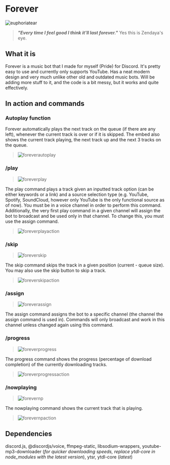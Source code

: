 # Forever

![euphoriatear](https://raw.githubusercontent.com/PrideInt/Forever-old/readme/euphoriatear.gif)

> ***"Every time I feel good I think it'll last forever."*** Yes this is Zendaya's eye.

## What it is

Forever is a music bot that I made for myself (Pride) for Discord. It's pretty easy to use and currently only supports
YouTube. Has a neat modern design and very much unlike other old and outdated music bots. Will be adding
more stuff to it, and the code is a bit messy, but it works and quite effectively.

## In action and commands

### Autoplay function

Forever automatically plays the next track on the queue (if there are any left), whenever the current track is
over or if it is skipped. The embed also shows the current track playing, the next track up and the next 3 tracks
on the queue.

> ![foreverautoplay](https://raw.githubusercontent.com/PrideInt/Forever-old/readme/foreverautoplay.png)

### /play

> ![foreverplay](https://raw.githubusercontent.com/PrideInt/Forever-old/readme/foreverplay.png)

The play command plays a track given an inputted track option (can be either keywords or a link) and a source selection
type (e.g. YouTube, Spotify, SoundCloud, however only YouTube is the only functional source as of now). You
must be in a voice channel in order to perform this command. Additionally, the very first play command in a given
channel will assign the bot to broadcast and be used only in that channel. To change this, you must use the assign command.

> ![foreverplayaction](https://raw.githubusercontent.com/PrideInt/Forever-old/readme/foreverplayaction.png)

### /skip

> ![foreverskip](https://raw.githubusercontent.com/PrideInt/Forever-old/readme/foreverskip.png)

The skip command skips the track in a given position (current - queue size). You may also use the skip button to skip
a track.

> ![foreverskipaction](https://raw.githubusercontent.com/PrideInt/Forever-old/readme/foreverskipaction.png)

### /assign

> ![foreverassign](https://raw.githubusercontent.com/PrideInt/Forever-old/readme/foreverassign.png)

The assign command assigns the bot to a specific channel (the channel the assign command is used in). Commands will
only broadcast and work in this channel unless changed again using this command.

### /progress

> ![foreverprogress](https://raw.githubusercontent.com/PrideInt/Forever-old/readme/foreverprogress.png)

The progress command shows the progress (percentage of download completion) of the currently downloading tracks.

> ![foreverprogressaction](https://raw.githubusercontent.com/PrideInt/Forever-old/readme/foreverprogressaction.png)

### /nowplaying

> ![forevernp](https://raw.githubusercontent.com/PrideInt/Forever-old/readme/forevernp.png)

The nowplaying command shows the current track that is playing.

> ![forevernpaction](https://raw.githubusercontent.com/PrideInt/Forever-old/readme/forevernpaction.png)

## Dependencies

discord.js, @discordjs/voice, ffmpeg-static, libsodium-wrappers, youtube-mp3-downloader (*for quicker downloading speeds, replace ytdl-core in node_modules with the latest version*), 
ytsr, ytdl-core (*latest*)
